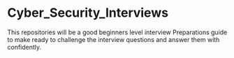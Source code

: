 # Cyber_Security_Interviews
This repositories will be a good beginners level interview Preparations guide to make ready to challenge the interview questions and answer them with confidently.
